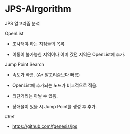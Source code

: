 # JPS-Alrgorithm
JPS 알고리즘 분석

OpenList
  - 조사해야 하는 지점들의 목록

  - 이동이 불가능한 지역이나 이미 갔던 지역은 OpenList에 추가.


Jump Point Search
  - 속도가 빠름.
     (A* 알고리즘보다 빠름)

  - OpenList에 추가되는 노드가 비교적으로 적음.

  - 최단거리는 아닐 수 있음.

  - 장애물이 있을 시 Jump Point를 생성 후 추가.

#Ref
  - https://github.com/fgenesis/jps
